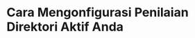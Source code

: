 #  <a name="how-to-confugure-your-active-directory-assessment"></a>Cara Mengonfigurasi Penilaian Direktori Aktif Anda

<iframe width="420" height="450" src="https://www.youtube.com/embed/h8rCtBfIgn0?rel=0" frameborder="0" allowfullscreen target="_blank></iframe>

